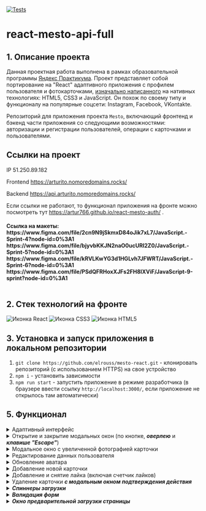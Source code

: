 [![Tests](https://github.com/yandex-praktikum/react-mesto-api-full-gha/actions/workflows/tests.yml/badge.svg)](https://github.com/yandex-praktikum/react-mesto-api-full-gha/actions/workflows/tests.yml)
# react-mesto-api-full
<a name="project-description"><h2>1. Описание проекта</h2></a>
Данная проектная работа выполнена в рамках образовательной программы <a href="https://practicum.yandex.ru/">Яндекс Практикума</a>. Проект представляет собой портирование на "React" адаптивного приложения с профилем пользователя и фотокарточками, <a href="https://artur766.github.io/mesto/">изначально написанного</a> на нативных технологиях: HTML5, CSS3 и JavaScript. Он похож по своему типу и функционалу на популярные соцсети: Instagram, Facebook, VKontakte.

Репозиторий для приложения проекта `Mesto`, включающий фронтенд и бэкенд части приложения со следующими возможностями: авторизации и регистрации пользователей, операции с карточками и пользователями.

## Ссылки на проект

IP 51.250.89.182

Frontend https://arturito.nomoredomains.rocks/

Backend https://api.arturito.nomoredomains.rocks/

Если ссылки не работают, то функционал приложения на фронте можно посмотреть тут  https://artur766.github.io/react-mesto-auth/ .

  <h4>Ссылка на макеты:
<br>
https://www.figma.com/file/2cn9N9jSkmxD84oJik7xL7/JavaScript.-Sprint-4?node-id=0%3A1
https://www.figma.com/file/bjyvbKKJN2naO0ucURl2Z0/JavaScript.-Sprint-5?node-id=0%3A1
https://www.figma.com/file/kRVLKwYG3d1HGLvh7JFWRT/JavaScript.-Sprint-6?node-id=0%3A1
https://www.figma.com/file/PSdQFRHoxXJFs2FH8IXViF/JavaScript-9-sprint?node-id=0%3A1
<br>
<br>

<a name="technologies"><h2>2. Стек технологий на фронте</h2></a>
<span>
  <img src="https://img.shields.io/badge/React-20232A?style=for-the-badge&logo=react&logoColor=61DAFB" alt="Иконка React">
  <img src="https://img.shields.io/badge/CSS3-1572B6?style=for-the-badge&logo=css3&logoColor=white" alt="Иконка CSS3">
  <img src="https://img.shields.io/badge/HTML5-E34F26?style=for-the-badge&logo=html5&logoColor=white" alt="Иконка HTML5">
</span>

<a name="installation"><h2>3. Установка и запуск приложения в локальном репозитории</h2></a>
1. `git clone https://github.com/elrouss/mesto-react.git` - клонировать репозиторий (с использованием HTTPS) на свое устройство
2. `npm i` - установить зависимости
3. `npm run start` - запустить приложение в режиме разработчика (в браузере ввести ссылку `http://localhost:3000/`, если приложение не открылось там автоматически)


<a name="functionality"><h2>5. Функционал</h2></a>
<details>
  <summary>Адаптивный интерфейс</summary>
</details>

<details>
  <summary>Открытие и закрытие модальных окон (по кнопке, <b><i>оверлею</i></b> и <b><i>клавише "Escape"</i></b>)</summary>
</details>

<details>
  <summary>Модальное окно с увеличенной фотографией карточки</summary>
</details>

<details>
  <summary>Редактирование данных пользователя</summary>
</details>

<details>
  <summary>Обновление аватара</summary>
</details>

<details>
  <summary>Добавление новой карточки</summary>
</details>

<details>
  <summary>Добавление и снятие лайка (включая счетчик лайков)</summary>
</details>

<details>
  <summary>Удаление карточки <b><i>с модальным окном подтверждения действия</i></b></summary>
</details>

<details>
  <summary><b><i>Спиннеры загрузки</i></b></summary>
</details>

<details>
  <summary><b><i>Валидация форм</i></b></summary>
</details>

<details>
  <summary><b><i>Окно предварительной загрузки страницы</i></b></summary>
  
</details>


